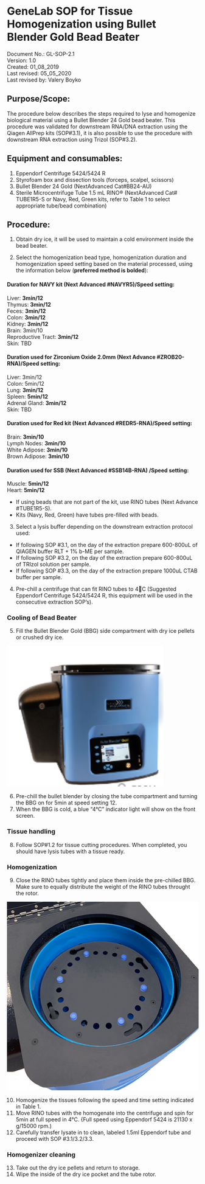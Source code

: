 # GeneLab SOP for Tissue Homogenization using Bullet Blender Gold Bead Beater #  
Document No.:	GL-SOP-2.1  
Version:	1.0  
Created:	01_08_2019  
Last revised: 	05_05_2020  
Last revised by:	Valery Boyko  

## Purpose/Scope: ##
The procedure below describes the steps required to lyse and homogenize biological material using a Bullet Blender 24 Gold bead beater. This procedure was validated for downstream RNA/DNA extraction using the Qiagen AllPrep kits (SOP#3.1), it is also possible to use the procedure with downstream RNA extraction using Trizol (SOP#3.2).  

## Equipment and consumables: ##
1.	Eppendorf Centrifuge 5424/5424 R
2.	Styrofoam box and dissection tools (forceps, scalpel, scissors) 
3.	Bullet Blender 24 Gold (NextAdvanced Cat#BB24-AU) 
4.	Sterile Microcentrifuge Tube 1.5 mL RINO® (NextAdvanced Cat# TUBE1R5-S or Navy, Red, Green kits, refer to Table 1 to select appropriate tube/bead combination) 

## Procedure: ##

1.	Obtain dry ice, it will be used to maintain a cold environment inside the bead beater. 

2.	Select the homogenization bead type, homogenization duration and homogenization speed setting based on the material processed, using the information below (**preferred method is bolded**):  

#### Duration for NAVY kit (Next Advanced #NAVYR5)/Speed setting: ####
Liver:	**3min/12**  
Thymus:	**3min/12**  
Feces:	**3min/12**  
Colon:	**3min/12**  
Kidney:	**3min/12**  
Brain: 3min/10  
Reproductive Tract: **3min/12**  
Skin: TBD  

#### Duration used for Zirconium Oxide 2.0mm (Next Advance #ZROB20-RNA)/Speed setting: ####
Liver: 3min/12  
Colon: 5min/12  
Lung: **3min/12**  
Spleen: **5min/12**  
Adrenal Gland: **3min/12**  
Skin: TBD  

#### Duration used for Red kit (Next Advanced #REDR5-RNA)/Speed setting: ####
Brain: **3min/10**  
Lymph Nodes: **3min/10**  
White Adipose: **3min/10**  
Brown Adipose: **3min/10**

#### Duration used for SSB (Next Advanced #SSB14B-RNA) /Speed setting: ####
Muscle: **5min/12**  
Heart: **5min/12**  

* If using beads that are not part of the kit, use RINO tubes (Next Advance #TUBE1R5-S). 
* Kits (Navy, Red, Green) have tubes pre-filled with beads. 


3.	Select a lysis buffer depending on the downstream extraction protocol used:
* If following SOP #3.1, on the day of the extraction prepare 600-800uL of QIAGEN buffer RLT + 1% b-ME per sample.
* If following SOP #3.2, on the day of the extraction prepare 600-800uL of TRIzol solution per sample.
* If following SOP #3.3, on the day of the extraction prepare 1000uL CTAB buffer per sample. 


4.	Pre-chill a centrifuge that can fit RINO tubes to 4C (Suggested Eppendorf Centrifuge 5424/5424 R, this equipment will be used in the consecutive extraction SOP’s). 

### Cooling of Bead Beater ###

5.	Fill the Bullet Blender Gold (BBG) side compartment with dry ice pellets or crushed dry ice.

<img src="bullet_blender_pic1.png">

6.	Pre-chill the bullet blender by closing the tube compartment and turning the BBG on for 5min at speed setting 12. 
7.	When the BBG is cold, a blue “4°C” indicator light will show on the front screen. 

### Tissue handling ###

8.	Follow SOP#1.2 for tissue cutting procedures. When completed, you should have lysis tubes with a tissue ready.

### Homogenization  ###

9.	Close the RINO tubes tightly and place them inside the pre-chilled BBG. Make sure to equally distribute the weight of the RINO tubes throught the rotor. 

<img src="bullet_blender_pic2.png">

10.	Homogenize the tissues following the speed and time setting indicated in Table 1. 
11.	Move RINO tubes with the homogenate into the centrifuge and spin for 5min at full speed in 4°C. {Full speed using Eppendorf 5424 is 21130 x g/15000 rpm.) 
12.	Carefully transfer lysate in to clean, labeled 1.5ml Eppendorf tube and proceed with SOP #3.1/3.2/3.3. 

### Homogenizer cleaning ###

13.	Take out the dry ice pellets and return to storage.
14.	Wipe the inside of the dry ice pocket and the tube rotor. 



